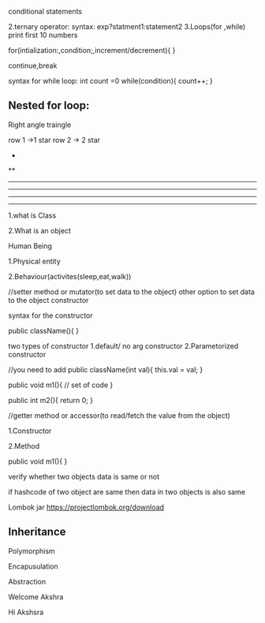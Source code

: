conditional statements

2.ternary operator:
syntax:
exp?statment1:statement2
3.Loops(for ,while)
print first 10 numbers

for(intialization:,condition;,increment/decrement){
}

continue,break


syntax for while loop:
int count =0
while(condition){
count++;
}

Nested for loop:
----------------
Right angle traingle

row 1 ->1 star
row 2 ->  2 star


*
**
***
****
*****
******

1.what is Class

2.What is an object


Human Being

1.Physical entity

2.Behaviour(activites(sleep,eat,walk))

//setter method or mutator(to set data to the object)
other option to set data to the object constructor

syntax for the constructor

public className(){
}

two types of constructor
1.default/ no arg constructor
2.Parametorized constructor

//you need to add
public className(int val){
this.val = val;
}




public void m1(){
// set of code
}

public int m2(){
return 0;
}

//getter method or accessor(to read/fetch the value from the object)

1.Constructor

2.Method

public void m1(){
}

verify whether two objects data is same or not



if hashcode of two object are same then data in two objects is also same

Lombok jar
https://projectlombok.org/download

Inheritance
-------------

Polymorphism

Encapusulation

Abstraction

Welcome Akshra

Hi Akshsra
